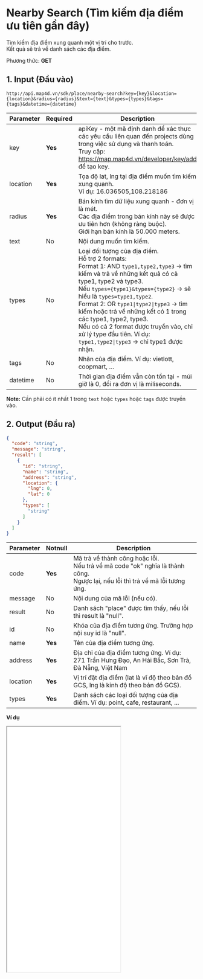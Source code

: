 #  Nearby Search (Tìm kiếm địa điểm ưu tiên gần đây)
Tìm kiếm địa điểm xung quanh một vị trí cho trước. <br>Kết quả sẽ trả về danh sách các địa điểm.

Phương thức: **GET**
## 1. Input (Đầu vào)
```
http://api.map4d.vn/sdk/place/nearby-search?key={key}&location={location}&radius={radius}&text={text}&types={types}&tags={tags}&datetime={datetime}
```
| Parameter | Required | Description                                                                                                                                                                                                                                                                                                                                                                          |
|-----------|----------|--------------------------------------------------------------------------------------------------------------------------------------------------------------------------------------------------------------------------------------------------------------------------------------------------------------------------------------------------------------------------------------|
| key       | **Yes**  | apiKey - một mã định danh để xác thực các yêu cầu liên quan đến projects dùng trong việc sử dụng và thanh toán. <br>Truy cập: https://map.map4d.vn/developer/key/add để tạo key.                                                                                                                                                                                                    |
| location  | **Yes**  | Tọa độ lat, lng tại địa điểm muốn tìm kiếm xung quanh. <br>Ví dụ: 16.036505,108.218186                                                                                                                                                                                                                                                                                                                   |
| radius    | **Yes**  | Bán kính tìm dữ liệu xung quanh - đơn vị là mét.<br>Các địa điểm trong bán kính này sẽ được ưu tiên hơn (không ràng buộc).<br>Giới hạn bán kính là 50.000 meters.                                                                                                                                                                                                                    |
| text      | No       | Nội dung muốn tìm kiếm.                                                                                                                                                                                                                                                                                                                                                              |
| types     | No       | Loại đối tượng của địa điểm. <br>Hỗ trợ 2 formats:<br>  Format 1: AND `type1,type2,type3` -> tìm kiếm và trả về những kết quả có cả type1, type2 và type3. <br>Nếu `types={type1}&types={type2}` -> sẽ hiểu là `types=type1,type2`.<br>  Format 2: OR `type1\|type2\|type3` -> tìm kiếm hoặc trả về những kết có 1 trong các type1, type2, type3. <br>Nếu có cả 2 format được truyền vào, chỉ xử lý type đầu tiên. Ví dụ: `type1,type2\|type3` -> chỉ type1 được nhận. |
| tags      | No       | Nhãn của địa điểm. Ví dụ: vietlott, coopmart, …                                                                                                                                                                                                                                                                                                                                      |
| datetime  | No       | Thời gian địa điểm vẫn còn tồn tại - múi giờ là 0, đổi ra đơn vị là miliseconds.                                                                                                                                                                                                                                                                                                     |  

**Note:** Cần phải có ít nhất 1 trong `text` hoặc `types` hoặc `tags` được truyền vào.
## 2. Output (Đầu ra)
```json
{
  "code": "string",
  "message": "string",
  "result": [
    {
      "id": "string",
      "name": "string",
      "address": "string",
      "location": {
        "lng": 0,
        "lat": 0
      },
      "types": [
        "string"
      ]
    }
  ]
}
```
| Parameter | Notnull | Description                                                                                                                       |
|-----------|---------|-----------------------------------------------------------------------------------------------------------------------------------|
| code      | **Yes** | Mã trả về thành công hoặc lỗi.<br>Nếu trả về mã code "ok" nghĩa là thành công.<br>Ngược lại, nếu lỗi thì trả về mã lỗi tương ứng. |
| message   | No      | Nội dung của mã lỗi (nếu có).                                                                                                     |
| result    | No      | Danh sách "place" được tìm thấy, nếu lỗi thì result là "null".                                                                    |
| id        | No      | Khóa của địa điểm tương ứng. Trường hợp nội suy id là "null".                                                                     |
| name      | **Yes** | Tên của địa điểm tương ứng.                                                                                                       |
| address   | **Yes** | Địa chỉ của địa điểm tương ứng. Ví dụ: 271 Trần Hưng Đạo, An Hải Bắc, Sơn Trà, Đà Nẵng, Việt Nam                                  |
| location  | **Yes** | Vị trí đặt địa điểm (lat là vĩ độ theo bản đồ GCS, lng là kinh độ theo bản đồ GCS).                                               |
| types     | **Yes** | Danh sách các loại đối tượng của địa điểm. Ví dụ: point, cafe, restaurant, ...                                                    |

**Ví dụ**
<iframe src="./examples/v1.0/nearbysearch.html" height="650px"  width: 80%> </iframe>